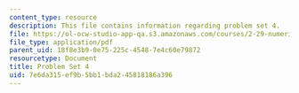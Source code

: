 ```yaml
---
content_type: resource
description: This file contains information regarding problem set 4.
file: https://ol-ocw-studio-app-qa.s3.amazonaws.com/courses/2-29-numerical-fluid-mechanics-spring-2015/7e6da315ef9b5bb1bda245818186a396_MIT2_29S15_PS4_SP2015_v1.pdf
file_type: application/pdf
parent_uid: 18f8e3b9-0e75-225c-4548-7e4c60e79872
resourcetype: Document
title: Problem Set 4
uid: 7e6da315-ef9b-5bb1-bda2-45818186a396
---
```

